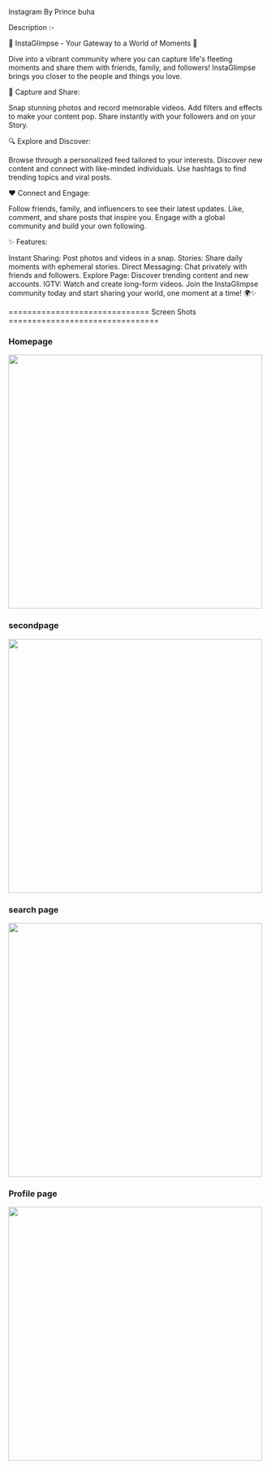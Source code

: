 
Instagram 
       By Prince buha


 Description :- 
 
🌟 InstaGlimpse - Your Gateway to a World of Moments 🌟

Dive into a vibrant community where you can capture life's fleeting moments and share them with friends, family, and followers! InstaGlimpse brings you closer to the people and things you love.

📸 Capture and Share:

Snap stunning photos and record memorable videos.
Add filters and effects to make your content pop.
Share instantly with your followers and on your Story.

🔍 Explore and Discover:

Browse through a personalized feed tailored to your interests.
Discover new content and connect with like-minded individuals.
Use hashtags to find trending topics and viral posts.

❤️ Connect and Engage:

Follow friends, family, and influencers to see their latest updates.
Like, comment, and share posts that inspire you.
Engage with a global community and build your own following.

✨ Features:

Instant Sharing: Post photos and videos in a snap.
Stories: Share daily moments with ephemeral stories.
Direct Messaging: Chat privately with friends and followers.
Explore Page: Discover trending content and new accounts.
IGTV: Watch and create long-form videos.
Join the InstaGlimpse community today and start sharing your world, one moment at a time! 🌍✨


============================== Screen Shots ================================


### Homepage 

  <img src = "https://github.com/user-attachments/assets/bff58669-3628-44ee-8ee6-e099ec096bcc" height="500em">


### secondpage

  <img src = "https://github.com/user-attachments/assets/c14508f5-9ace-47c8-a548-2cd0cadab65b" height="500em">


  ### search page

  <img src = "https://github.com/user-attachments/assets/75f85805-7fb1-42d9-a6d0-300a73155ac6" height="500em">

  
  ### Profile page

  <img src = "https://github.com/user-attachments/assets/ab423fce-b405-4862-8853-54df0e7e3c6c" height="500em">









